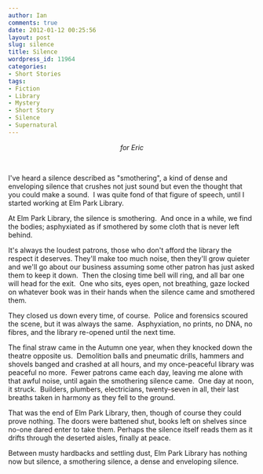 ```yaml
---
author: Ian
comments: true
date: 2012-01-12 00:25:56
layout: post
slug: silence
title: Silence
wordpress_id: 11964
categories:
- Short Stories
tags:
- Fiction
- Library
- Mystery
- Short Story
- Silence
- Supernatural
---
```


<p style="text-align: center"><em>for Eric</em></p>

<br />

I've heard a silence described as "smothering", a kind of dense and enveloping silence that crushes not just sound but even the thought that you could make a sound.  I was quite fond of that figure of speech, until I started working at Elm Park Library.

At Elm Park Library, the silence is smothering.  And once in a while, we find the bodies; asphyxiated as if smothered by some cloth that is never left behind.

It's always the loudest patrons, those who don't afford the library the respect it deserves. They'll make too much noise, then they'll grow quieter and we'll go about our business assuming some other patron has just asked them to keep it down.  Then the closing time bell will ring, and all bar one will head for the exit.  One who sits, eyes open, not breathing, gaze locked on whatever book was in their hands when the silence came and smothered them.

They closed us down every time, of course.  Police and forensics scoured the scene, but it was always the same.  Asphyxiation, no prints, no DNA, no fibres, and the library re-opened until the next time.

The final straw came in the Autumn one year, when they knocked down the theatre opposite us.  Demolition balls and pneumatic drills, hammers and shovels banged and crashed at all hours, and my once-peaceful library was peaceful no more.  Fewer patrons came each day, leaving me alone with that awful noise, until again the smothering silence came.  One day at noon, it struck.  Builders, plumbers, electricians, twenty-seven in all, their last breaths taken in harmony as they fell to the ground.

That was the end of Elm Park Library, then, though of course they could prove nothing. The doors were battened shut, books left on shelves since no-one dared enter to take them. Perhaps the silence itself reads them as it drifts through the deserted aisles, finally at peace.

Between musty hardbacks and settling dust, Elm Park Library has nothing now but silence, a smothering silence, a dense and enveloping silence.